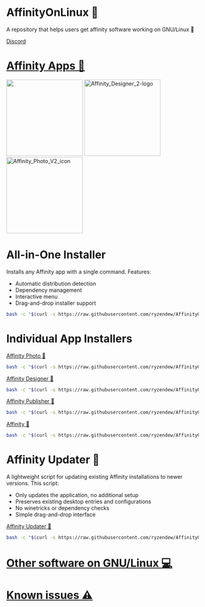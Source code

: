 # AffinityOnLinux 🌹

A repository that helps users get affinity software working on GNU/Linux 🐧

[Discord](https://discord.gg/DW2X8MHQuh)

# [Affinity Apps 📢](https://affinity.serif.com)

<img src="https://github.com/user-attachments/assets/96ae06f8-470b-451f-ba29-835324b5b552" width="200"/>

<img src="https://github.com/user-attachments/assets/8ea7f748-c455-4ee8-9a94-775de40dbbf3" alt="Affinity_Designer_2-logo" width="200"/>

<img src="https://github.com/user-attachments/assets/c7b70ee5-58e3-46c6-b385-7c3d02749664" alt="Affinity_Photo_V2_icon" width="200"/>

# All-in-One Installer 

Installs any Affinity app with a single command. Features:
- Automatic distribution detection
- Dependency management
- Interactive menu
- Drag-and-drop installer support

```bash
bash -c "$(curl -s https://raw.githubusercontent.com/ryzendew/AffinityOnLinux/refs/heads/main/AffinityScripts/AffinityLinuxInstaller.sh)"
```
# Individual App Installers

[Affinity Photo 🤖](https://raw.githubusercontent.com/ryzendew/AffinityOnLinux/refs/heads/main/AffinityScripts/AffinityPhoto.sh)

```bash
bash -c "$(curl -s https://raw.githubusercontent.com/ryzendew/AffinityOnLinux/refs/heads/main/AffinityScripts/AffinityPhoto.sh)"
```

[Affinity Designer 🤖](https://raw.githubusercontent.com/ryzendew/AffinityOnLinux/refs/heads/main/AffinityScripts/AffinityDesigner.sh)

```bash
bash -c "$(curl -s https://raw.githubusercontent.com/ryzendew/AffinityOnLinux/refs/heads/main/AffinityScripts/AffinityDesigner.sh)"
```

[Affinity Publisher 🤖](https://raw.githubusercontent.com/ryzendew/AffinityOnLinux/refs/heads/main/AffinityScripts/AffinityPublisher.sh)

```bash
bash -c "$(curl -s https://raw.githubusercontent.com/ryzendew/AffinityOnLinux/refs/heads/main/AffinityScripts/AffinityPublisher.sh)"
```

[Affinity 🤖](https://raw.githubusercontent.com/ryzendew/AffinityOnLinux/refs/heads/main/AffinityScripts/Affinity.sh)

```bash
bash -c "$(curl -s https://raw.githubusercontent.com/ryzendew/AffinityOnLinux/refs/heads/main/AffinityScripts/Affinity.sh)"
```

# Affinity Updater 🔄

A lightweight script for updating existing Affinity installations to newer versions. This script:
- Only updates the application, no additional setup
- Preserves existing desktop entries and configurations
- No winetricks or dependency checks
- Simple drag-and-drop interface

[Affinity Updater 🤖](https://raw.githubusercontent.com/ryzendew/AffinityOnLinux/refs/heads/main/AffinityScripts/AffinityUpdater.sh)

```bash
bash -c "$(curl -s https://raw.githubusercontent.com/ryzendew/AffinityOnLinux/refs/heads/main/AffinityScripts/AffinityUpdater.sh)"
```

# [Other software on GNU/Linux 💻](https://github.com/Twig6943/AffinityOnLinux/blob/main/OtherSoftware-on-Linux.md)
# [Known issues ⚠️](https://github.com/Twig6943/AffinityOnLinux/blob/main/Known-issues.md)
